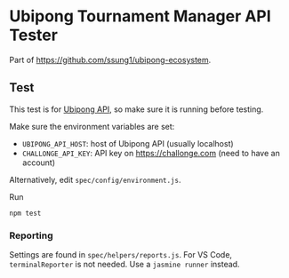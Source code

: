 # Ubipong Tournament Manager API Tester

Part of <https://github.com/ssung1/ubipong-ecosystem>.

## Test

This test is for [Ubipong API](https://github.com/ssung1/ubipong-api),
so make sure it is running before testing.

Make sure the environment variables are set:

- `UBIPONG_API_HOST`: host of Ubipong API (usually localhost)
- `CHALLONGE_API_KEY`: API key on <https://challonge.com> (need to have
an account)

Alternatively, edit `spec/config/environment.js`.

Run

```
npm test
```

### Reporting

Settings are found in `spec/helpers/reports.js`.
For VS Code, `terminalReporter` is not needed.  Use a `jasmine runner` instead.
